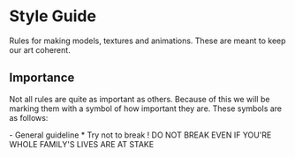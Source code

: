 # Style Guide
Rules for making models, textures and animations. These are meant to keep our art coherent.
## Importance
Not all rules are quite as important as others. Because of this we will be marking them with a symbol of how important they are. These symbols are as follows:

\- General guideline
\* Try not to break
\! DO NOT BREAK EVEN IF YOU'RE WHOLE FAMILY'S LIVES ARE AT STAKE
